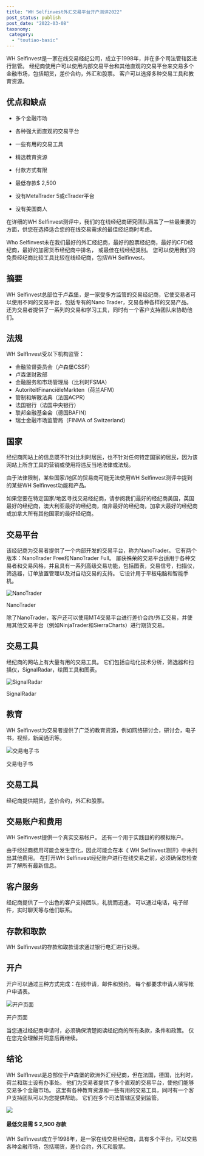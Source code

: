 ```yaml
---
title: "WH Selfinvest外汇交易平台开户测评2022"
post_status: publish
post_date: "2022-03-08"
taxonomy:
 category: 
  - "toutiao-basic"
---
```


WH Selfinvest是一家在线交易经纪公司，成立于1998年，并在多个司法管辖区进行监管。 经纪商使用户可以使用内部交易平台和其他直观的交易平台来交易多个金融市场，包括期货，差价合约，外汇和股票。 客户可以选择多种交易工具和教育资源。

## 优点和缺点

- 多个金融市场
    
- 各种强大而直观的交易平台
    
- 一些有用的交易工具
    
- 精选教育资源
    
- 付款方式有限
    
- 最低存款$ 2,500
    
- 没有MetaTrader 5或cTrader平台
    
- 没有美国商人
    

在详细的WH Selfinvest测评中，我们的在线经纪商研究团队涵盖了一些最重要的方面，供您在选择适合您的在线交易需求的最佳经纪商时考虑。

Who Selfinvest未在我们最好的外汇经纪商，最好的股票经纪商，最好的CFD经纪商，最好的加密货币经纪商中排名， 或最佳在线经纪类别。 您可以使用我们的免费经纪商比较工具比较在线经纪商，包括WH Selfinvest。

## 摘要

WH Selfinvest总部位于卢森堡，是一家受多方监管的交易经纪商，它使交易者可以使用不同的交易平台，包括专有的Nano Trader，交易各种各样的交易产品。 还为交易者提供了一系列的交易和学习工具，同时有一个客户支持团队来协助他们。

## 法规

WH SelfInvest受以下机构监管：

- 金融监督委员会（卢森堡CSSF）
- 卢森堡财政部
- 金融服务和市场管理局（比利时FSMA）
- AutoriteitFinanciëleMarkten（荷兰AFM）
- 管制和解散法典（法国ACPR）
- 法国银行（法国中央银行）
- 联邦金融基金会（德国BAFIN）
- 瑞士金融市场监管局（FINMA of Switzerland）

## 国家

经纪商网站上的信息既不针对比利时居民，也不针对任何特定国家的居民，因为该网站上所含工具的营销或使用将违反当地法律或法规。

由于法律限制，某些国家/地区的贸易商可能无法使用WH Selfinvest测评中提到的某些WH Selfinvest功能和产品。

如果您要在特定国家/地区寻找交易经纪商，请参阅我们最好的经纪商美国，英国最好的经纪商，澳大利亚最好的经纪商，南非最好的经纪商，加拿大最好的经纪商或加拿大所有其他国家的最好经纪商。

## 交易平台

该经纪商为交易者提供了一个内部开发的交易平台，称为NanoTrader。 它有两个版本：NanoTrader Free和NanoTrader Full。 屡获殊荣的交易平台适用于各种交易者和交易风格，并且具有一系列高级交易功能，包括图表，交易信号，扫描仪，筛选器，订单放置管理以及对自动交易的支持。 它设计用于平板电脑和智能手机。

![NanoTrader](https://cdn.fendou.la/funstoutiao/2020/12/WH-Selfinvest-Review-NanoTrader.jpg "NanoTrader")

NanoTrader

除了NanoTrader，客户还可以使用MT4交易平台进行差价合约/外汇交易，并使用其他交易平台（例如NinjaTrader和SierraCharts）进行期货交易。

## 交易工具

经纪商的网站上有大量有用的交易工具。 它们包括自动化技术分析，筛选器和扫描仪，SignalRadar，绘图工具和图表。

![SignalRadar](https://cdn.fendou.la/funstoutiao/2020/12/WH-Selfinvest-Review-SignalRadar.jpg "SignalRadar")

SignalRadar

## 教育

WH Selfinvest为交易者提供了广泛的教育资源，例如网络研讨会，研讨会，电子书，视频，新闻通讯等。

![交易电子书](https://cdn.fendou.la/funstoutiao/2020/12/WH-Selfinvest-Review-E-Books.jpg "交易电子书")

交易电子书

## 交易工具

经纪商提供期货，差价合约，外汇和股票。

## 交易账户和费用

WH Selfinvest提供一个真实交易帐户。 还有一个用于实践目的的模拟帐户。

由于经纪商费用可能会发生变化，因此可能会在本《 WH Selfinvest测评》中未列出其他费用。 在打开WH Selfinvest经纪账户进行在线交易之前，必须确保您检查并了解所有最新信息。

## 客户服务

经纪商提供了一个出色的客户支持团队，礼貌而迅速。 可以通过电话，电子邮件，实时聊天等与他们联系。

## 存款和取款

WH Selfinvest的存款和取款请求通过银行电汇进行处理。

## 开户

开户可以通过三种方式完成：在线申请，邮件和预约。 每个都要求申请人填写帐户申请表。

![开户页面](https://cdn.fendou.la/funstoutiao/2020/12/WH-Selfinvest-Review-Account-Opening-Page.jpg "开户页面")

开户页面

当您通过经纪商申请时，必须确保清楚阅读经纪商的所有条款，条件和政策。 仅在您完全理解并同意后再继续。

## 结论

WH SelfInvest是总部位于卢森堡的欧洲外汇经纪商，但在法国，德国，比利时，荷兰和瑞士设有办事处。 他们为交易者提供了多个直观的交易平台，使他们能够交易多个金融市场。 这里有各种教育资源和一些有用的交易工具，同时有一个客户支持团队可以为您提供帮助。 它们在多个司法管辖区受到监管。

![](https://cdn.fendou.la/funstoutiao/2020/12/WH-Selfinvest-Logo.png)

#### 最低交易需 $ 2,500 存款

WH Selfinvest成立于1998年，是一家在线交易经纪商，具有多个平台，可以交易各种金融市场，包括期货，差价合约，外汇和股票。
